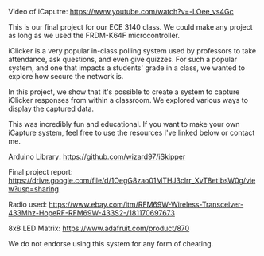 Video of iCaputre: https://www.youtube.com/watch?v=-LOee_vs4Gc

This is our final project for our ECE 3140 class. We could make any project as long as we used the FRDM-K64F microcontroller.

iClicker is a very popular in-class polling system used by professors to take attendance, ask questions, and even give quizzes. For such a popular system, and one that impacts a students' grade in a class, we wanted to explore how secure the network is.

In this project, we show that it's possible to create a system to capture iClicker responses from within a classroom. We explored various ways to display the captured data. 

This was incredibly fun and educational. If you want to make your own iCapture system, feel free to use the resources I've linked below or contact me. 

Arduino Library: https://github.com/wizard97/iSkipper

Final project report: https://drive.google.com/file/d/1OegG8zao01MTHJ3clrr_XvT8etIbsW0g/view?usp=sharing

Radio used: https://www.ebay.com/itm/RFM69W-Wireless-Transceiver-433Mhz-HopeRF-RFM69W-433S2-/181170697673

8x8 LED Matrix: https://www.adafruit.com/product/870

We do not endorse using this system for any form of cheating.
